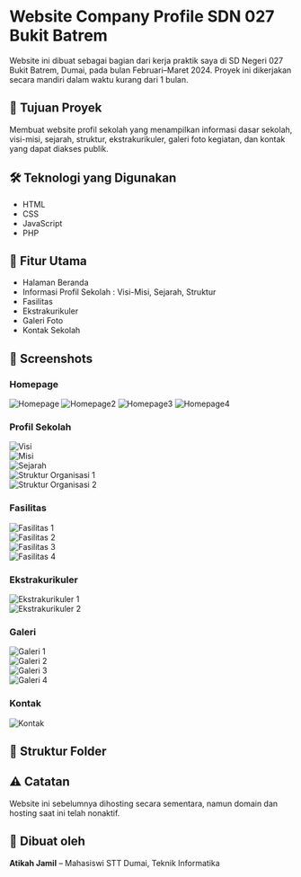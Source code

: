 # Website Company Profile SDN 027 Bukit Batrem

Website ini dibuat sebagai bagian dari kerja praktik saya di SD Negeri 027 Bukit Batrem, Dumai, pada bulan Februari–Maret 2024. Proyek ini dikerjakan secara mandiri dalam waktu kurang dari 1 bulan.

## 🎯 Tujuan Proyek
Membuat website profil sekolah yang menampilkan informasi dasar sekolah, visi-misi, sejarah, struktur, ekstrakurikuler, galeri foto kegiatan, dan kontak yang dapat diakses publik.

## 🛠️ Teknologi yang Digunakan
- HTML
- CSS
- JavaScript
- PHP

## 🧩 Fitur Utama
- Halaman Beranda
- Informasi Profil Sekolah : Visi-Misi, Sejarah, Struktur
- Fasilitas
- Ekstrakurikuler
- Galeri Foto
- Kontak Sekolah

## 📸 Screenshots
### Homepage
![Homepage](ss/home1.png)
![Homepage2](ss/home2.png)
![Homepage3](ss/home3.png)
![Homepage4](ss/home4.png)
### Profil Sekolah
![Visi](ss/visi1.png)  
![Misi](ss/misi2.png)  
![Sejarah](ss/sejarah.png)  
![Struktur Organisasi 1](ss/struktur.png)  
![Struktur Organisasi 2](ss/struktur2.png)
### Fasilitas
![Fasilitas 1](ss/fasilitas1.png)  
![Fasilitas 2](ss/fasilitas2.png)  
![Fasilitas 3](ss/fasilitas3.png)  
![Fasilitas 4](ss/fasilitas4.png)
### Ekstrakurikuler
![Ekstrakurikuler 1](ss/ekstra1.png)  
![Ekstrakurikuler 2](ss/ekstra2.png)
### Galeri
![Galeri 1](ss/galeri1.png)  
![Galeri 2](ss/galeri2.png)  
![Galeri 3](ss/galeri3.png)  
![Galeri 4](ss/galeri4.png)
### Kontak
![Kontak](ss/kontak.png)

## 📁 Struktur Folder

## ⚠️ Catatan
Website ini sebelumnya dihosting secara sementara, namun domain dan hosting saat ini telah nonaktif.

## 👤 Dibuat oleh
**Atikah Jamil** – Mahasiswi STT Dumai, Teknik Informatika  
